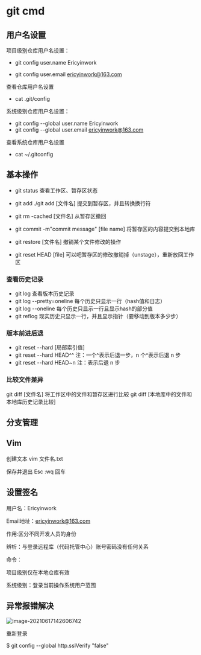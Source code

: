 # git cmd

## 用户名设置

项目级别仓库用户名设置：

* git config user.name Ericyinwork

* git config user.email ericyinwork@163.com

查看仓库用户名设置

* cat .git/config

系统级别仓库用户名设置：
* git config --global user.name Ericyinwork
* git config --global user.email ericyinwork@163.com

查看系统仓库用户名设置

* cat ~/.gitconfig

## 基本操作

* git status									查看工作区、暂存区状态

* git add ./git add [文件名]		提交到暂存区，并且转换换行符
* git rm -cached [文件名]		     从暂存区撤回
* git commit -m"commit message" [file name]	将暂存区的内容提交到本地库
* git restore [文件名]			  	撤销某个文件修改的操作
* git reset HEAD [file]			  可以吧暂存区的修改撤销掉（unstage），重新放回工作区
### 查看历史记录
* git log 					   查看版本历史记录
* git log --pretty=oneline		 每个历史只显示一行（hash值和日志）
* git log --oneline			   每个历史只显示一行且显示hash的部分值
* git reflog				  现实历史只显示一行，并且显示指针（要移动到版本多少步）
### 版本前进后退
* git reset --hard [局部索引值]	
* git reset --hard HEAD^^		注：一个^表示后退一步，n 个^表示后退 n 步
* git reset --hard HEAD~n		注：表示后退 n 步
### 比较文件差异
git diff [文件名]				  将工作区中的文件和暂存区进行比较
git diff [本地库中的文件和本地库历史记录比较]
## 分支管理



## Vim

创建文本		vim 文件名.txt  

 保存并退出	Esc  :wq  回车  



## 设置签名

用户名：Ericyinwork

Email地址：ericyinwork@163.com

作用:区分不同开发人员的身份

辨析：与登录远程库（代码托管中心）账号密码没有任何关系

命令：

项目级别仅在本地仓库有效

系统级别：登录当前操作系统用户范围

## 异常报错解决

![image-20210617142606742](F:\rt-thread\documentation\git_notes\git_note.assets\image-20210617142606742.png)

重新登录

$ git config --global http.sslVerify "false"

